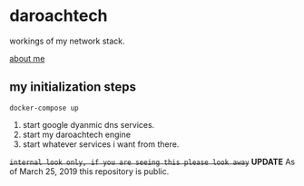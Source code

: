 # daroachtech
workings of my network stack. 

[about me](daroach.net/about)

## my initialization steps

`docker-compose up`

1. start google dyanmic dns services. 
2. start my daroachtech engine
3. start whatever services i want from there.

~~``` internal look only, if you are seeing this please look away ```~~
**UPDATE** As of March 25, 2019 this repository is public. 
